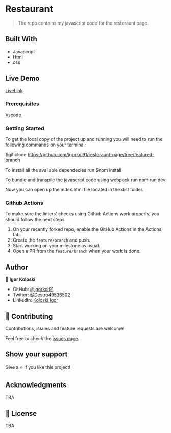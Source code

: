 # Restaurant

> The repo contains my javascript code for the restoraunt page.

## Built With

- Javascript
- Html
- css

## Live Demo

[LiveLink](https://igorkol91.github.io/restoraunt-page/)


### Prerequisites

Vscode

### Getting Started

To get the local copy of the project up and running you will need to run the following commands on your terminal:

$git clone https://github.com/igorkol91/restoraunt-page/tree/featured-branch

To install all the available dependecies run $npm install

To bundle and transpile the javascript code using webpack run npm run dev

Now you can open up the index.html file located in the dist folder.

### Github Actions

To make sure the linters' checks using Github Actions work properly, you should follow the next steps:

1. On your recently forked repo, enable the GitHub Actions in the Actions tab.
2. Create the `feature/branch` and push.
3. Start working on your milestone as usual.
4. Open a PR from the `feature/branch` when your work is done.


## Author

👤 **Igor Koloski**

- GitHub: [@igorkol91](https://github.com/igorkol91)
- Twitter: [@Destro49536502](https://twitter.com/Destro49536502)
- LinkedIn: [Koloski Igor](https://www.linkedin.com/in/igor-koloski-a754aa208/)

## 🤝 Contributing

Contributions, issues and feature requests are welcome!

Feel free to check the [issues page](https://github.com/igorkol91/restauraunt-page/issues/).

## Show your support

Give a ⭐️ if you like this project!

## Acknowledgments

TBA

## 📝 License

TBA
